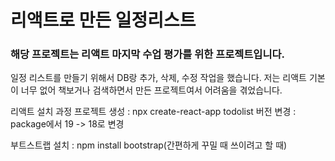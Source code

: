 # 리액트로 만든 일정리스트

### 해당 프로젝트는 리액트 마지막 수업 평가를 위한 프로젝트입니다.
일정 리스트를 만들기 위해서 DB랑 추가, 삭제, 수정 작업을 했습니다.
저는 리액트 기본이 너무 없어 책보거나 검색하면서 만든 프로젝트여서 어려움을 겪었습니다.

리액트 설치 과정
프로젝트 생성 : npx create-react-app todolist
버전 변경 : package에서 19 -> 18로 변경

부트스트랩 설치 : npm install bootstrap(간편하게 꾸밀 때 쓰이려고 할 때)

